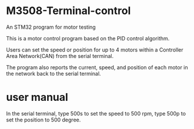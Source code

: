 # M3508-Terminal-control

An STM32 program for motor testing 

This is a motor control program based on the PID control algorithm.

Users can set the speed or position for up to 4 motors within a Controller Area Network(CAN) from the serial terminal.

The program also reports the current, speed, and position of each motor in the network back to the serial terminal.

# user manual

In the serial terminal, type 500s to set the speed to 500 rpm, type 500p to set the position to 500 degree.
